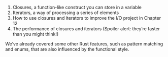 1. Closures, a function-like construct you can store in a variable
1. Iterators, a way of processing a series of elements
1. How to use closures and iterators to improve the I/O project in Chapter 12
1. The performance of closures and iterators (Spoiler alert: they’re faster than you might think!)

We’ve already covered some other Rust features,
such as pattern matching and enums, that are also
influenced by the functional style.

